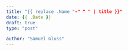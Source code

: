 ```yaml
---
title: "{{ replace .Name "-" " " | title }}"
date: {{ .Date }}
draft: true
type: "post"

author: "Samuel Gluss"
---
```


